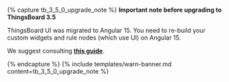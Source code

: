 {% capture tb_3_5_0_upgrade_note %}
**Important note before upgrading to ThingsBoard 3.5**

ThingsBoard UI was migrated to Angular 15. You need to re-build your custom widgets and rule nodes (which use UI) on Angular 15.

We suggest consulting [**this guide**](https://v15.material.angular.io/guide/mdc-migration).

{% endcapture %}
{% include templates/warn-banner.md content=tb_3_5_0_upgrade_note %}